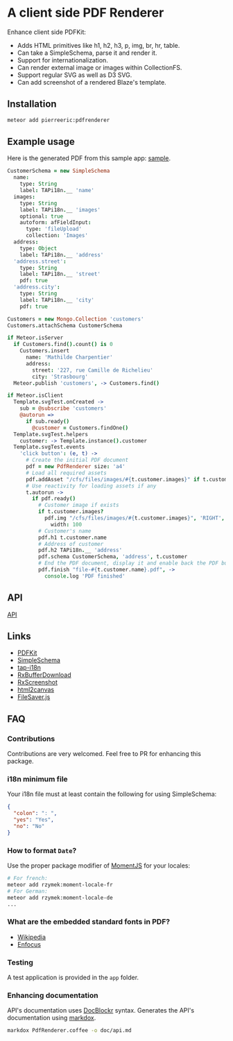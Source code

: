 # A client side PDF Renderer
Enhance client side PDFKit:
- Adds HTML primitives like h1, h2, h3, p, img, br, hr, table.
- Can take a SimpleSchema, parse it and render it.
- Support for internationalization.
- Can render external image or images within CollectionFS.
- Support regular SVG as well as D3 SVG.
- Can add screenshot of a rendered Blaze's template.

## Installation
```bash
meteor add pierreeric:pdfrenderer
```

## Example usage
Here is the generated PDF from this sample app: [sample](doc/file-mathilde-charpentier-pdf).

```coffee
CustomerSchema = new SimpleSchema
  name:
    type: String
    label: TAPi18n.__ 'name'
  images:
    type: String
    label: TAPi18n.__ 'images'
    optional: true
    autoform: afFieldInput:
      type: 'fileUpload'
      collection: 'Images'
  address:
    type: Object
    label: TAPi18n.__ 'address'
  'address.street':
    type: String
    label: TAPi18n.__ 'street'
    pdf: true
  'address.city':
    type: String
    label: TAPi18n.__ 'city'
    pdf: true

Customers = new Mongo.Collection 'customers'
Customers.attachSchema CustomerSchema

if Meteor.isServer
  if Customers.find().count() is 0
    Customers.insert
      name: 'Mathilde Charpentier'
      address:
        street: '227, rue Camille de Richelieu'
        city: 'Strasbourg'
  Meteor.publish 'customers', -> Customers.find()

if Meteor.isClient
  Template.svgTest.onCreated ->
    sub = @subscribe 'customers'
    @autorun =>
      if sub.ready()
        @customer = Customers.findOne()
  Template.svgTest.helpers
    customer: -> Template.instance().customer
  Template.svgTest.events
    'click button': (e, t) ->
      # Create the initial PDF document
      pdf = new PdfRenderer size: 'a4'
      # Load all required assets
      pdf.addAsset "/cfs/files/images/#{t.customer.images}" if t.customer.images
      # Use reactivity for loading assets if any
      t.autorun ->
        if pdf.ready()
          # Customer image if exists
          if t.customer.images?
            pdf.img "/cfs/files/images/#{t.customer.images}", 'RIGHT',
              width: 100
          # Customer's name
          pdf.h1 t.customer.name
          # Address of customer
          pdf.h2 TAPi18n.__ 'address'
          pdf.schema CustomerSchema, 'address', t.customer
          # End the PDF document, display it and enable back the PDF button
          pdf.finish "file-#{t.customer.name}.pdf", ->
            console.log 'PDF finished'
```

## API
[API](doc/api.md)

## Links
* [PDFKit](http://pdfkit.org/)
* [SimpleSchema](https://github.com/aldeed/meteor-simple-schema)
* [tap-i18n](https://github.com/TAPevents/tap-i18n)
* [RxBufferDownload](https://github.com/PEM--/rxbufferdownload)
* [RxScreenshot](https://github.com/PEM--/rxscreenshot)
* [html2canvas](http://html2canvas.hertzen.com/)
* [FileSaver.js](https://github.com/eligrey/FileSaver.js/)

## FAQ
### Contributions
Contributions are very welcomed. Feel free to PR for enhancing this package.

### i18n minimum file
Your i18n file must at least contain the following for using SimpleSchema:
```json
{
  "colon": ": ",
  "yes": "Yes",
  "no": "No"
}
```

### How to format `Date`?
Use the proper package modifier of [MomentJS](http://momentjs.com/) for your
locales:
```bash
# For french:
meteor add rzymek:moment-locale-fr
# For German:
meteor add rzymek:moment-locale-de
...
```

### What are the embedded standard fonts in PDF?
* [Wikipedia](https://en.wikipedia.org/?title=Portable_Document_Format#Standard_Type_1_Fonts_.28Standard_14_Fonts.29)
* [Enfocus](http://www.enfocus.com/manuals/referenceguide/pp/10/enus/en-us/concept/c_aa1140975.html)

### Testing
A test application is provided in the `app` folder.

### Enhancing documentation
API's documentation uses [DocBlockr](https://atom.io/packages/docblockr) syntax.
Generates the API's documentation using [markdox](https://github.com/cbou/markdox).

```bash
markdox PdfRenderer.coffee -o doc/api.md
```
